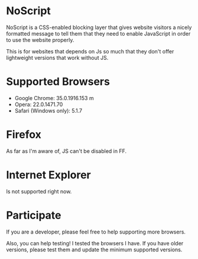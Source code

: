 NoScript
========

NoScript is a CSS-enabled blocking layer that gives website visitors a nicely formatted message to tell them that they need to enable JavaScript in order to use the website properly.

This is for websites that depends on Js so much that they don't offer lightweight versions that work without JS.

Supported Browsers
==================

+ Google Chrome: 35.0.1916.153 m
+ Opera: 22.0.1471.70
+ Safari (Windows only): 5.1.7

Firefox
=======

As far as I'm aware of, JS can't be disabled in FF.

Internet Explorer
=================
Is not supported right now.

Participate
===========

If you are a developer, please feel free to help supporting more browsers.

Also, you can help testing! I tested the browsers I have. If you have older versions, please test them and update the minimum supported versions.
